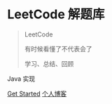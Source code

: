 # LeetCode 解题库

> LeetCode
>
> 有时候看懂了不代表会了
> 
> 学习、总结、回顾

Java 实现

[Get Started](README)
[个人博客](https://blog.ashtime.net/)
